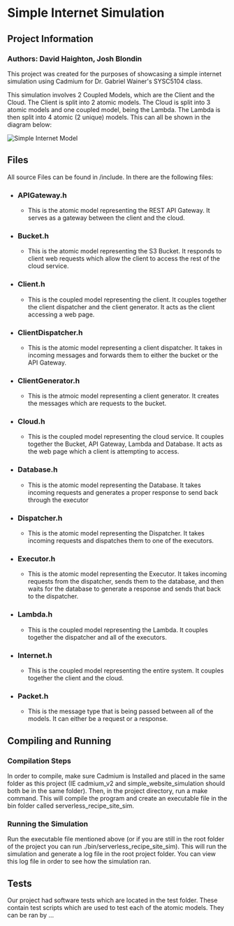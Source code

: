# Simple Internet Simulation
## Project Information
### Authors: David Haighton, Josh Blondin
This project was created for the purposes of showcasing a simple internet 
simulation using Cadmium for Dr. Gabriel Wainer's SYSC5104 class.

This simulation involves 2 Coupled Models, which are the Client and the Cloud.
The Client is split into 2 atomic models. The Cloud is split into 3 atomic models
and one coupled model, being the Lambda. The Lambda is then split into 4 atomic
(2 unique) models. This can all be shown in the diagram below:

![Simple Internet Model](https://cdn.discordapp.com/attachments/1066838119279771748/1078024321915703306/image.png)

## Files

All source Files can be found in /include. In there are the following files:
 - ### APIGateway.h
   - This is the atomic model representing the REST API Gateway. It serves as a
   gateway between the client and the cloud.
 - ### Bucket.h
   - This is the atomic model representing the S3 Bucket. It responds to client
   web requests which allow the client to access the rest of the cloud service.
 - ### Client.h
   - This is the coupled model representing the client. It couples together the
   client dispatcher and the client generator. It acts as the client accessing 
   a web page.
 - ### ClientDispatcher.h
   - This is the atomic model representing a client dispatcher. It takes in
   incoming messages and forwards them to either the bucket or the API Gateway.
 - ### ClientGenerator.h
   - This is the atmoic model representing a client generator. It creates the
   messages which are requests to the bucket.
 - ### Cloud.h
   - This is the coupled model representing the cloud service. It couples together
   the Bucket, API Gateway, Lambda and Database. It acts as the web page which a client
   is attempting to access. 
 - ### Database.h
   - This is the atomic model representing the Database. It takes incoming requests
   and generates a proper response to send back through the executor
 - ### Dispatcher.h
   - This is the atomic model representing the Dispatcher. It takes incoming 
   requests and dispatches them to one of the executors.
 - ### Executor.h
   - This is the atomic model representing the Executor. It takes incoming
   requests from the dispatcher, sends them to the database, and then waits for
   the database to generate a response and sends that back to the dispatcher.
 - ### Lambda.h
   - This is the coupled model representing the Lambda. It couples together
   the dispatcher and all of the executors.
 - ### Internet.h
   - This is the coupled model representing the entire system. It couples
   together the client and the cloud. 
 - ### Packet.h
   - This is the message type that is being passed between all of the models.
   It can either be a request or a response. 
## Compiling and Running
### Compilation Steps
In order to compile, make sure Cadmium is Installed and placed in the same folder 
as this project (IE cadmium_v2 and simple_website_simulation should both be in
the same folder). Then, in the project directory, run a make command. This will
compile the program and create an executable file in the bin folder called
serverless_recipe_site_sim. 
### Running the Simulation
Run the executable file mentioned above (or if you are still in the root folder
of the project you can run ./bin/serverless_recipe_site_sim). This will run the
simulation and generate a log file in the root project folder. You can view this
log file in order to see how the simulation ran.
## Tests
Our project had software tests which are located in the test folder. These contain
test scripts which are used to test each of the atomic models. They can be ran by
...